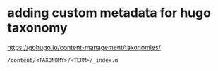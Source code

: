 # adding custom metadata for hugo taxonomy
https://gohugo.io/content-management/taxonomies/
~~~
/content/<TAXONOMY>/<TERM>/_index.m
~~~
